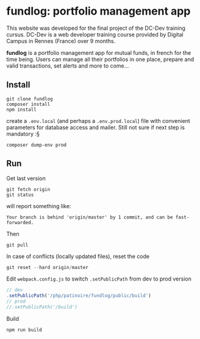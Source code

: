 # fundlog: portfolio management app

This website was developed for the final project of the DC-Dev training cursus.
DC-Dev is a web developer training course provided by Digital Campus in Rennes (France) over 9 months.

**fundlog** is a portfolio management app for mutual funds, 
in french for the time being.
Users can manage all their portfolios in one place, 
prepare and valid transactions, set alerts 
and more to come... 

## Install
```shell
git clone fundlog
composer install
npm install
```
create a `.env.local` (and perhaps a `.env.prod.local`) file
with convenient parameters for database access and mailer.
Still not sure if next step is mandatory :§
```shell
composer dump-env prod
```

## Run
Get last version
```shell
git fetch origin
git status
```
will report something like:
```shell
Your branch is behind 'origin/master' by 1 commit, and can be fast-forwarded.
```
Then
```shell
git pull
```
In case of conflicts (locally updated files), reset the code
```js
git reset --hard origin/master
```
Edit `webpack.config.js` to switch `.setPublicPath` from dev to prod version 
```js
// dev
.setPublicPath('/php/patinoire/fundlog/public/build')
// prod
//.setPublicPath('/build')
```
Build
```shell
npm run build
```
